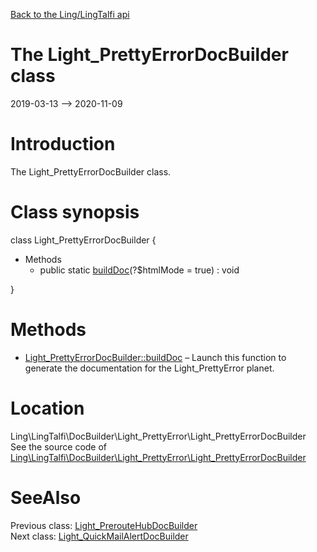 [Back to the Ling/LingTalfi api](https://github.com/lingtalfi/LingTalfi/blob/master/doc/api/Ling/LingTalfi.md)



The Light_PrettyErrorDocBuilder class
================
2019-03-13 --> 2020-11-09






Introduction
============

The Light_PrettyErrorDocBuilder class.



Class synopsis
==============


class <span class="pl-k">Light_PrettyErrorDocBuilder</span>  {

- Methods
    - public static [buildDoc](https://github.com/lingtalfi/LingTalfi/blob/master/doc/api/Ling/LingTalfi/DocBuilder/Light_PrettyError/Light_PrettyErrorDocBuilder/buildDoc.md)(?$htmlMode = true) : void

}






Methods
==============

- [Light_PrettyErrorDocBuilder::buildDoc](https://github.com/lingtalfi/LingTalfi/blob/master/doc/api/Ling/LingTalfi/DocBuilder/Light_PrettyError/Light_PrettyErrorDocBuilder/buildDoc.md) &ndash; Launch this function to generate the documentation for the Light_PrettyError planet.





Location
=============
Ling\LingTalfi\DocBuilder\Light_PrettyError\Light_PrettyErrorDocBuilder<br>
See the source code of [Ling\LingTalfi\DocBuilder\Light_PrettyError\Light_PrettyErrorDocBuilder](https://github.com/lingtalfi/LingTalfi/blob/master/DocBuilder/Light_PrettyError/Light_PrettyErrorDocBuilder.php)



SeeAlso
==============
Previous class: [Light_PrerouteHubDocBuilder](https://github.com/lingtalfi/LingTalfi/blob/master/doc/api/Ling/LingTalfi/DocBuilder/Light_PrerouteHub/Light_PrerouteHubDocBuilder.md)<br>Next class: [Light_QuickMailAlertDocBuilder](https://github.com/lingtalfi/LingTalfi/blob/master/doc/api/Ling/LingTalfi/DocBuilder/Light_QuickMailAlert/Light_QuickMailAlertDocBuilder.md)<br>
